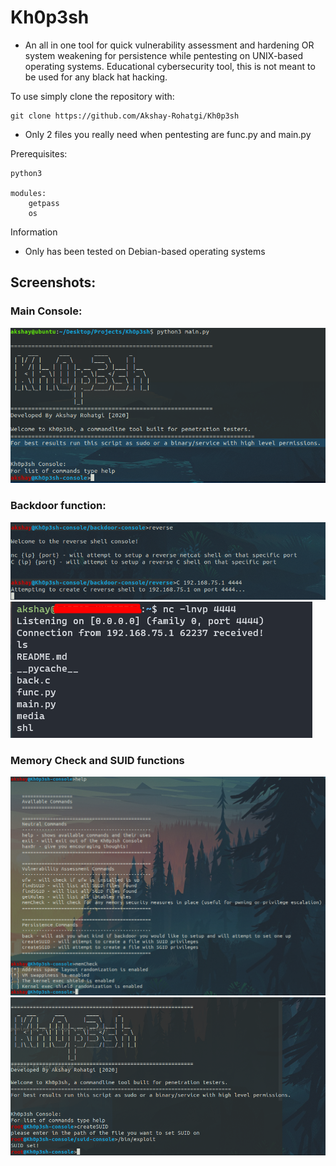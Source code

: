 # Kh0p3sh
- An all in one tool for quick vulnerability assessment and hardening OR system weakening for persistence while pentesting on UNIX-based operating systems. Educational cybersecurity tool, this is not meant to be used for any black hat hacking. 


To use simply clone the repository with:
```shell
git clone https://github.com/Akshay-Rohatgi/Kh0p3sh
```
- Only 2 files you really need when pentesting are func.py and main.py

Prerequisites:
```
python3

modules:
    getpass
    os
```

Information
  - Only has been tested on Debian-based operating systems

## Screenshots:

### Main Console:
![main](media/main.png)

### Backdoor function:
![bd](media/cback.png)
![bd](media/cback1.png)

### Memory Check and SUID functions
![mem](media/memCheck.png)
![suid](media/suid.png)